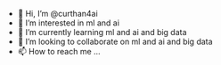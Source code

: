 - 👋 Hi, I’m @curthan4ai
- 👀 I’m interested in ml and ai
- 🌱 I’m currently learning ml and ai and big data
- 💞️ I’m looking to collaborate on ml and ai and big data
- 📫 How to reach me ...

<!---
curthan4ai/curthan4ai is a ✨ special ✨ repository because its `README.md` (this file) appears on your GitHub profile.
You can click the Preview link to take a look at your changes.
--->
